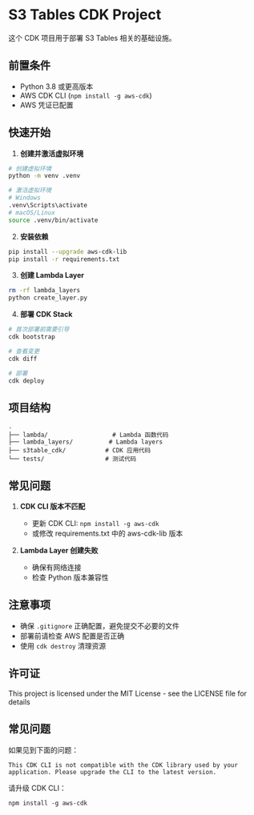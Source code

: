# S3 Tables CDK Project

这个 CDK 项目用于部署 S3 Tables 相关的基础设施。

## 前置条件

- Python 3.8 或更高版本
- AWS CDK CLI (`npm install -g aws-cdk`)
- AWS 凭证已配置

## 快速开始

1. **创建并激活虚拟环境**

```bash
# 创建虚拟环境
python -m venv .venv

# 激活虚拟环境
# Windows
.venv\Scripts\activate
# macOS/Linux
source .venv/bin/activate
```

2. **安装依赖**

```bash
pip install --upgrade aws-cdk-lib
pip install -r requirements.txt
```

3. **创建 Lambda Layer**

```bash
rm -rf lambda_layers
python create_layer.py
```

4. **部署 CDK Stack**

```bash
# 首次部署前需要引导
cdk bootstrap

# 查看变更
cdk diff

# 部署
cdk deploy
```

## 项目结构

```
.
├── lambda/                  # Lambda 函数代码
├── lambda_layers/          # Lambda layers
├── s3table_cdk/           # CDK 应用代码
└── tests/                 # 测试代码
```

## 常见问题

1. **CDK CLI 版本不匹配**
   - 更新 CDK CLI: `npm install -g aws-cdk`
   - 或修改 requirements.txt 中的 aws-cdk-lib 版本

2. **Lambda Layer 创建失败**
   - 确保有网络连接
   - 检查 Python 版本兼容性

## 注意事项

- 确保 `.gitignore` 正确配置，避免提交不必要的文件
- 部署前请检查 AWS 配置是否正确
- 使用 `cdk destroy` 清理资源

## 许可证

This project is licensed under the MIT License - see the LICENSE file for details

## 常见问题

如果见到下面的问题：
```
This CDK CLI is not compatible with the CDK library used by your application. Please upgrade the CLI to the latest version.
```
请升级 CDK CLI：
```
npm install -g aws-cdk
```

